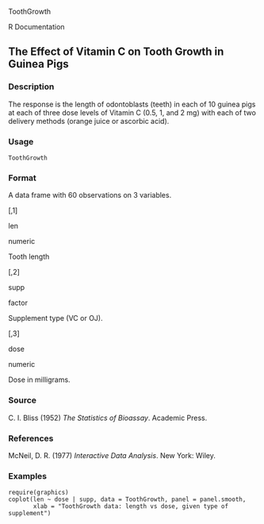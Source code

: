 ToothGrowth

R Documentation

## The Effect of Vitamin C on Tooth Growth in Guinea Pigs

### Description

The response is the length of odontoblasts (teeth) in each of 10 guinea pigs
at each of three dose levels of Vitamin C (0.5, 1, and 2 mg) with each of two
delivery methods (orange juice or ascorbic acid).

### Usage

    ToothGrowth

### Format

A data frame with 60 observations on 3 variables.

[,1]

len

numeric

Tooth length

[,2]

supp

factor

Supplement type (VC or OJ).

[,3]

dose

numeric

Dose in milligrams.

### Source

C. I. Bliss (1952) _The Statistics of Bioassay_. Academic Press.

### References

McNeil, D. R. (1977) _Interactive Data Analysis_. New York: Wiley.

### Examples

    
    require(graphics)
    coplot(len ~ dose | supp, data = ToothGrowth, panel = panel.smooth,
           xlab = "ToothGrowth data: length vs dose, given type of supplement")

